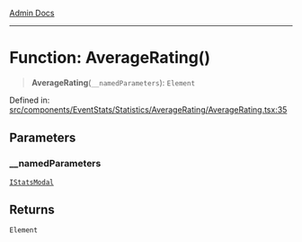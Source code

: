 [Admin Docs](/)

***

# Function: AverageRating()

> **AverageRating**(`__namedParameters`): `Element`

Defined in: [src/components/EventStats/Statistics/AverageRating/AverageRating.tsx:35](https://github.com/PalisadoesFoundation/talawa-admin/blob/main/src/components/EventStats/Statistics/AverageRating/AverageRating.tsx#L35)

## Parameters

### \_\_namedParameters

[`IStatsModal`](types\Event\interface\README\interfaces\IStatsModal.md)

## Returns

`Element`

